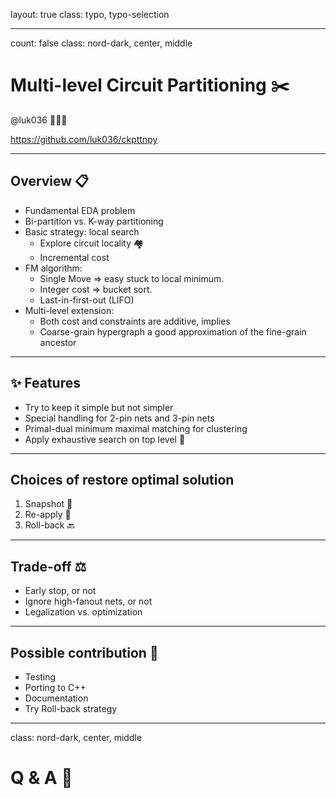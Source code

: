layout: true
class: typo, typo-selection

---

count: false
class: nord-dark, center, middle

# Multi-level Circuit Partitioning ✂️

@luk036 👨🏻‍🏫

<https://github.com/luk036/ckpttnpy>

---

## Overview 📋

- Fundamental EDA problem
- Bi-partition vs. K-way partitioning
- Basic strategy: local search
  - Explore circuit locality 🏘️
  - Incremental cost
- FM algorithm:
  - Single Move => easy stuck to local minimum.
  - Integer cost => bucket sort.
  - Last-in-first-out (LIFO)
- Multi-level extension:
  - Both cost and constraints are additive, implies
  - Coarse-grain hypergraph a good approximation of the fine-grain ancestor

---

## ✨ Features

- Try to keep it simple but not simpler
- Special handling for 2-pin nets and 3-pin nets
- Primal-dual minimum maximal matching for clustering
- Apply exhaustive search on top level 🔲

---

## Choices of restore optimal solution

1. Snapshot 📸
2. Re-apply 🔄
3. Roll-back 🔙

---

## Trade-off ⚖️

- Early stop, or not
- Ignore high-fanout nets, or not
- Legalization vs. optimization

---

## Possible contribution 🤏

- Testing
- Porting to C++
- Documentation
- Try Roll-back strategy

---

class: nord-dark, center, middle

# Q & A 🎤
